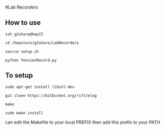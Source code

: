 #Lab Recorders

## How to use

 `ssh g2share@hep72 `

 `cd /hepstore/g2share/LabRecorders `

 `source setup.sh` 

 `python TensionRecord.py` 

## To setup

 `sudo apt-get install libssl-dev`

 `git clone https://bitbucket.org/ritt/elog`

 `make`

 `sudo make install`

can edit the Makefile to your local PREFIX then add this prefix to your PATH
